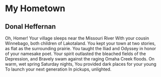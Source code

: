 # My Hometown
## Donal Heffernan
Oh, Homer!
Your village sleeps near the Missouri River
With your cousin Winnebago, both children of Lakotaland.
You kept your town at two stories, as flat as the surrounding prairie.
You taught the Iliad and Odyssey in honor of your namesake poet.
Your spirit outlasted the bleached fields of the Depression, and
Bravely swam against the raging Omaha Creek floods.
On warm, wet spring Saturday nights,
You provided dark places for your young
To launch your next generation
In pickups, unlighted.